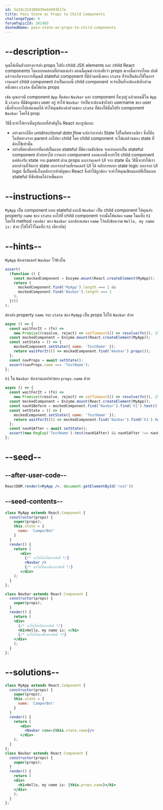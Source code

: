 ```yaml
---
id: 5a24c314108439a4d403617a
title: Pass State as Props to Child Components
challengeType: 6
forumTopicId: 301403
dashedName: pass-state-as-props-to-child-components
---
```


# --description--

คุณได้เห็นตัวอย่างการส่ง props ไปยัง child JSX elements และ child React components ในแบบทดสอบที่ผ่านมาแล้ว 
ตอนนี้คุณน่าจะสงสัยว่า props พวกนี้มาจากไหน 
ปกติแล้วจะเกิดจากการที่คุณมี stateful component ที่มีส่วนหนึ่งของ `state` ที่จำเป็นต้องใช้ในการเรนเดอร์ child component
ถ้าเป็นแบบนี้ child component จะจำเป็นที่จะต้องเข้าถึงส่วนหนึ่งของ `state` นั้นได้ผ่าน props

เช่น คุณอาจมี component `App` ที่แสดง `Navbar` และ component อื่นๆอยู่ 
แล้วตอนนี้ใน `App` มี `state` ที่มีข้อมูลของ user อยู่ ทำให้ `Navbar` จำเป็นจะต้องเข้าถึงค่า username ของ user เพื่อที่จะเอาไปแสดงผลได้ 
ทำให้คุณต้องส่งส่วนของ `state` ที่ต้องใช้นั้นไปยัง component `Navbar` โดยใช้ prop

วิธีนี้จะทำให้เราเห็นรูปแบบที่สำคัญใน React สองรูปแบบ:

- อย่างแรกก็คือ *unidirectional data flow* 
แปลว่าการส่ง State ไปในทิศทางเดียว ซึ่งก็คือในทิศทางจาก parent ลงไปหา child โดย child component จะได้แค่ส่วนของ state ที่ต้องใช้เท่านั้น 
- อย่างที่สองคือการที่แอปเป็นแบบ stateful ที่มีความซับซ้อน จะแบ่งออกเป็น stateful component ตัวย่อยๆได้
การแบ่ง component ออกแบบนี้จะทำให้ child component แค่ต้องรับ state จาก parent ผ่าน props และเรนเดอร์ UI จาก state นั้น 
วิธีนี้จะทำให้เราแยกส่วนที่จัดการ state ออกจากส่วนที่เรนเดอร์ UI ได้
หลักการแยก state logic ออกจาก UI logic นี้เป็นหนึ่งในหลักการสำคัญของ React ซึ่งถ้าใช้ถูกต้อง จะทำให้คุณเขียนแอปที่เป็นแบบ stateful ที่ซับซ้อนได้ง่ายขึ้นมาก

# --instructions--

`MyApp` เป็น component แบบ stateful และมี `Navbar` เป็น child component
ให้คุณส่ง property `name` ของ `state` ลงไปที่ child component จากนั้นให้แสดง `name` ในแท็ก `h1` โดยใช้ method `render` ของ `Navbar` 
และต้องแสดง `name` ไว้หลังข้อความ `Hello, my name is:` ด้วย (ให้ใส่ไว้ในแท็ก `h1` เดียวกัน)

# --hints--

`MyApp` ต้องเรนเดอร์ `Navbar` ไว้ข้างใน

```js
assert(
  (function () {
    const mockedComponent = Enzyme.mount(React.createElement(MyApp));
    return (
      mockedComponent.find('MyApp').length === 1 &&
      mockedComponent.find('Navbar').length === 1
    );
  })()
);
```

ต้องส่ง property `name` จาก `state` ของ `MyApp` เป็น props ไปให้ `Navbar` ด้วย

```js
async () => {
  const waitForIt = (fn) =>
    new Promise((resolve, reject) => setTimeout(() => resolve(fn()), 250));
  const mockedComponent = Enzyme.mount(React.createElement(MyApp));
  const setState = () => {
    mockedComponent.setState({ name: 'TestName' });
    return waitForIt(() => mockedComponent.find('Navbar').props());
  };
  const navProps = await setState();
  assert(navProps.name === 'TestName');
};
```

`h1` ใน `Navbar` ต้องเรนเดอร์ค่าของ `props.name` ด้วย

```js
async () => {
  const waitForIt = (fn) =>
    new Promise((resolve, reject) => setTimeout(() => resolve(fn()), 250));
  const mockedComponent = Enzyme.mount(React.createElement(MyApp));
  const navH1Before = mockedComponent.find('Navbar').find('h1').text();
  const setState = () => {
    mockedComponent.setState({ name: 'TestName' });
    return waitForIt(() => mockedComponent.find('Navbar').find('h1').text());
  };
  const navH1After = await setState();
  assert(new RegExp('TestName').test(navH1After) && navH1After !== navH1Before);
};
```

# --seed--

## --after-user-code--

```jsx
ReactDOM.render(<MyApp />, document.getElementById('root'))
```

## --seed-contents--

```jsx
class MyApp extends React.Component {
  constructor(props) {
    super(props);
    this.state = {
      name: 'CamperBot'
    }
  }
  render() {
    return (
       <div>
         {/* แก้ไขโค้ดใต้บรรทัดนี้ */}
         <Navbar />
         {/* แก้ไขโค้ดเหนือบรรทัดนี้ */}
       </div>
    );
  }
};

class Navbar extends React.Component {
  constructor(props) {
    super(props);
  }
  render() {
    return (
    <div>
      {/* แก้ไขโค้ดใต้บรรทัดนี้ */}
      <h1>Hello, my name is: </h1>
      {/* แก้ไขโค้ดเหนือบรรทัดนี้ */}
    </div>
    );
  }
};
```

# --solutions--

```jsx
class MyApp extends React.Component {
  constructor(props) {
    super(props);
    this.state = {
      name: 'CamperBot'
    }
  }
  render() {
    return (
       <div>
         <Navbar name={this.state.name}/>
       </div>
    );
  }
};
class Navbar extends React.Component {
  constructor(props) {
    super(props);
  }
  render() {
    return (
    <div>
      <h1>Hello, my name is: {this.props.name}</h1>
    </div>
    );
  }
};
```
